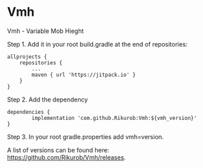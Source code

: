 # Vmh
Vmh - Variable Mob Hieght


Step 1. Add it in your root build.gradle at the end of repositories:

	allprojects {
		repositories {
			...
			maven { url 'https://jitpack.io' }
		}
	}
Step 2. Add the dependency

	dependencies {
	        implementation 'com.github.Rikurob:Vmh:${vmh_version}'
	}
	
	
Step 3. In your root gradle.properties add vmh=version.

A list of versions can be found here: https://github.com/Rikurob/Vmh/releases.
